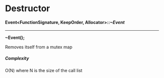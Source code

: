 # Destructor
#### Event<FunctionSignature, KeepOrder, Allocator>::___~Event___

-----

__~Event();__

Removes itself from a mutex map

##### Complexity
O(N) where N is the size of the call list